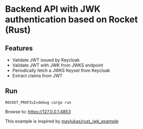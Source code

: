 # Backend API with JWK authentication based on Rocket (Rust)

## Features
- Validate JWT issued by Keycloak
- Validate JWT with JWK from JWKS endpoint
- Periodically fetch a JWKS Keyset from Keycloak
- Extract claims from JWT

## Run

```
ROCKET_PROFILE=debug cargo run
```

Browse to: https://127.0.0.1:4853


This example is inspired by [maylukas/rust_jwk_example](https://github.com/maylukas/rust_jwk_example)